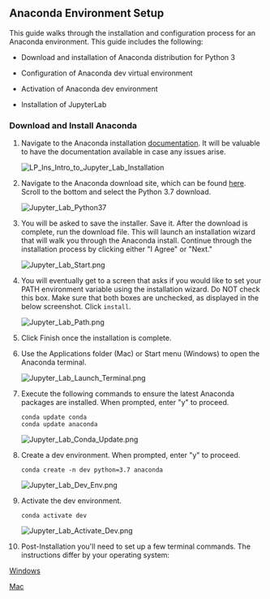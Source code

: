 ## Anaconda Environment Setup

This guide walks through the installation and configuration process for an Anaconda environment. This guide includes the following:

* Download and installation of Anaconda distribution for Python 3

* Configuration of Anaconda dev virtual environment

* Activation of Anaconda dev environment

* Installation of JupyterLab

### Download and Install Anaconda

1. Navigate to the Anaconda installation [documentation](https://docs.anaconda.com/anaconda/install/). It will be valuable to have the documentation available in case any issues arise.

    ![LP_Ins_Intro_to_Jupyter_Lab_Installation](Images/Jupyter_Lab_Installation.png)

2. Navigate to the Anaconda download site, which can be found [here](https://www.anaconda.com/distribution/#windows). Scroll to the bottom and select the Python 3.7 download.

    ![Jupyter_Lab_Python37](Images/Jupyter_Lab_Python37.png)

3. You will be asked to save the installer. Save it. After the download is complete, run the download file. This will launch an installation wizard that will walk you through the Anaconda install. Continue through the installation process by clicking either "I Agree" or "Next."

    ![Jupyter_Lab_Start.png](Images/Jupyter_Lab_Start.png)

4. You will eventually get to a screen that asks if you would like to set your PATH environment variable using the installation wizard. Do NOT check this box. Make sure that both boxes are unchecked, as displayed in the below screenshot. Click `install`.

    ![Jupyter_Lab_Path.png](Images/Jupyter_Lab_Path.png)

5. Click Finish once the installation is complete.

6. Use the Applications folder (Mac) or Start menu (Windows) to open the Anaconda terminal.

    ![Jupyter_Lab_Launch_Terminal.png](Images/Jupyter_Lab_Launch_Terminal.png)

7. Execute the following commands to ensure the latest Anaconda packages are installed. When prompted, enter "y" to proceed.

    ```shell
    conda update conda
    conda update anaconda
    ```

    ![Jupyter_Lab_Conda_Update.png](Images/Jupyter_Lab_Conda_Update.png)

8. Create a dev environment. When prompted, enter "y" to proceed.

    ```shell
    conda create -n dev python=3.7 anaconda
    ```

    ![Jupyter_Lab_Dev_Env.png](Images/Jupyter_Lab_Dev_Env.png)

9. Activate the dev environment.

    ```shell
    conda activate dev
    ```

    ![Jupyter_Lab_Activate_Dev.png](Images/Jupyter_Lab_Activate_Dev.png)

10. Post-Installation you'll need to set up a few terminal commands. The instructions differ by your operating system:

[Windows](https://codingbootcamp.hosted.panopto.com/Panopto/Pages/Viewer.aspx?id=93a9c967-71b2-434c-bcda-ab7a011f5c9c)

[Mac](https://codingbootcamp.hosted.panopto.com/Panopto/Pages/Viewer.aspx?id=1c0d69d6-523c-4275-86a5-ab7a011f370a)
